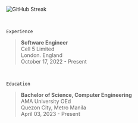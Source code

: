 ![GitHub Streak](https://github-readme-streak-stats-rosy.vercel.app?user=kentlouisetonino&theme=shadow-green&hide_border=true&border_radius=7.1&card_width=846&hide_current_streak=true)

<br />

`Experience`
> **Software Engineer** <br />
> Cell 5 Limited <br />
> London. England <br />
> October 17, 2022 - Present
<br />

`Education`
> **Bachelor of Science, Computer Engineering** <br />
> AMA University OEd <br />
> Quezon City, Metro Manila <br />
> April 03, 2023 - Present
